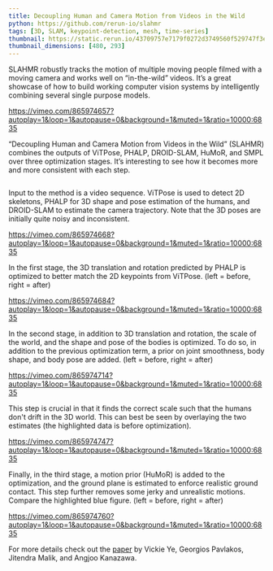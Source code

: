 ```yaml
---
title: Decoupling Human and Camera Motion from Videos in the Wild
python: https://github.com/rerun-io/slahmr
tags: [3D, SLAM, keypoint-detection, mesh, time-series]
thumbnail: https://static.rerun.io/43709757e7179f0272d3749560f529747f3e9149_slahmr_480w.png
thumbnail_dimensions: [480, 293]
---
```


SLAHMR robustly tracks the motion of multiple moving people filmed with a moving camera and works well on “in-the-wild” videos. It’s a great showcase of how to build working computer vision systems by intelligently combining several single purpose models.

https://vimeo.com/865974657?autoplay=1&loop=1&autopause=0&background=1&muted=1&ratio=10000:6835

“Decoupling Human and Camera Motion from Videos in the Wild” (SLAHMR) combines the outputs of ViTPose, PHALP, DROID-SLAM, HuMoR, and SMPL over three optimization stages. It’s interesting to see how it becomes more and more consistent with each step.

<picture>
  <source media="(max-width: 480px)" srcset="https://static.rerun.io/164c4ff3d203ccfe414a9a1d88a4054a16d6f9a9_slahmr_overview_480w.png">
  <source media="(max-width: 768px)" srcset="https://static.rerun.io/96e558150be0814a1bafc6ee9be4d61a1c294975_slahmr_overview_768w.png">
  <source media="(max-width: 1024px)" srcset="https://static.rerun.io/091c297b9f17339145ddf783934751ce2e1119bf_slahmr_overview_1024w.png">
  <source media="(max-width: 1200px)" srcset="https://static.rerun.io/ef125c31b56021de74daa2932cb56f1e6a2ee8e8_slahmr_overview_1200w.png">
  <img src="https://static.rerun.io/e2a1716305c6e73107d5c54ae88fa5b2e9170acd_slahmr_overview_full.png" alt="">
</picture>

Input to the method is a video sequence. ViTPose is used to detect 2D skeletons, PHALP for 3D shape and pose estimation of the humans, and DROID-SLAM to estimate the camera trajectory. Note that the 3D poses are initially quite noisy and inconsistent.

https://vimeo.com/865974668?autoplay=1&loop=1&autopause=0&background=1&muted=1&ratio=10000:6835

In the first stage, the 3D translation and rotation predicted by PHALP is optimized to better match the 2D keypoints from ViTPose. (left = before, right = after)

https://vimeo.com/865974684?autoplay=1&loop=1&autopause=0&background=1&muted=1&ratio=10000:6835

In the second stage, in addition to 3D translation and rotation, the scale of the world, and the shape and pose of the bodies is optimized. To do so, in addition to the previous optimization term, a prior on joint smoothness, body shape, and body pose are added. (left = before, right = after)

https://vimeo.com/865974714?autoplay=1&loop=1&autopause=0&background=1&muted=1&ratio=10000:6835

This step is crucial in that it finds the correct scale such that the humans don't drift in the 3D world. This can best be seen by overlaying the two estimates (the highlighted data is before optimization).

https://vimeo.com/865974747?autoplay=1&loop=1&autopause=0&background=1&muted=1&ratio=10000:6835

Finally, in the third stage, a motion prior (HuMoR) is added to the optimization, and the ground plane is estimated to enforce realistic ground contact. This step further removes some jerky and unrealistic motions. Compare the highlighted blue figure. (left = before, right = after)

https://vimeo.com/865974760?autoplay=1&loop=1&autopause=0&background=1&muted=1&ratio=10000:6835

For more details check out the [paper](https://arxiv.org/abs/2302.12827) by Vickie Ye, Georgios Pavlakos, Jitendra Malik, and Angjoo Kanazawa.

